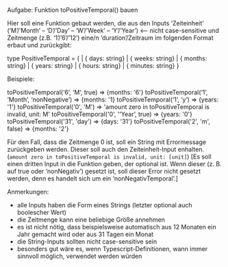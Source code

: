 Aufgabe: Funktion toPositiveTemporal() bauen

Hier soll eine Funktion gebaut werden, die aus den Inputs ‘Zeiteinheit’ (‘M’/’Month’ – ‘D’/’Day’ – ‘W’/’Week’ – ‘Y’/’Year’) <-- nicht case-sensitive
und Zeitmenge (z.B. ‘1’/’6’/’12’)
eine/n ‘duration’/Zeitraum im folgenden Format erbaut und zurückgibt:

type PositiveTemporal = {
| { days: string}
| { weeks: string}
| { months: string}
| { years: string}
| { hours: string}
| { minutes: string}
}

Beispiele:

toPositiveTemporal(‘6’, ‘M‘, true)
=> {months: '6'}
toPositiveTemporal(‘1’, ‘Month’, ‘nonNegative’)
=> {months: '1}
toPositiveTemporal(‘1’, ‘y’)
=> {years: '1'}
toPositiveTemporal('0', 'M')
=> 'amount zero in toPositiveTemporal is invalid, unit: M'
toPositiveTemporal('0', '’Year’, true)
=> {years: '0'}
toPositiveTemporal('31', 'day')
=> {days: '31'}
toPositiveTemporal('2', 'm', false)
=> {months: '2'}

Für den Fall, dass die Zeitmenge 0 ist, soll ein String mit Errormessage zurückgeben werden. Dieser soll auch den Zeiteinheit-Input enhalten. (`amount zero in toPositiveTemporal is invalid, unit: [unit]`)
[Es soll einen dritten Input in die Funktion geben, der optional ist. Wenn dieser (z. B. auf true oder ‘nonNegativ’) gesetzt ist, soll dieser Error nicht gesetzt werden, denn es handelt sich um ein ‘nonNegativTemporal’.]

Anmerkungen:

- alle Inputs haben die Form eines Strings (letzter optional auch boolescher Wert)
- die Zeitmenge kann eine beliebige Größe annehmen
- es ist nicht nötig, dass beispielsweise automatisch aus 12 Monaten ein Jahr gemacht wird oder aus 31 Tagen ein Monat
- die String-Inputs sollten nicht case-sensitive sein
- besonders gut wäre es, wenn Typescript-Definitionen, wann immer sinnvoll möglich, verwendet werden würden
